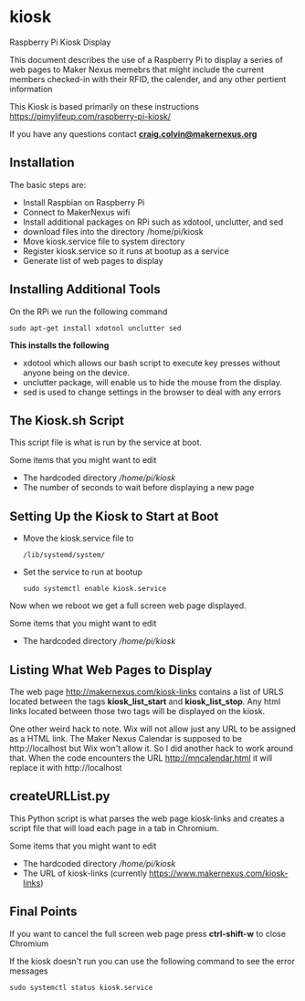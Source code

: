 # kiosk #
Raspberry Pi Kiosk Display

This document describes the use of a Raspberry Pi to display a series of web pages to Maker Nexus memebrs that might include the current members checked-in with their RFID, the calender, and any other pertient information 
 
This Kiosk is based primarily on these instructions
https://pimylifeup.com/raspberry-pi-kiosk/

If you have any questions contact **craig.colvin@makernexus.org**


Installation
-------------

The basic steps are:
- Install Raspbian on Raspberry Pi
- Connect to MakerNexus wifi
- Install additional packages on RPi such as xdotool, unclutter, and sed
- download files into the directory /home/pi/kiosk
- Move kiosk.service file to system directory
- Register kiosk.service so it runs at bootup as a service
- Generate list of web pages to display


Installing Additional Tools
---------------------------
On the RPi we run the following command

 `sudo apt-get install xdotool unclutter sed`

**This installs the following**
- xdotool which allows our bash script to execute key presses without anyone being on the device. 
- unclutter package, will enable us to hide the mouse from the display.
- sed is used to change settings in the browser to deal with any errors


The Kiosk.sh Script
---------------------
This script file is what is run by the service at boot. 

Some items that you might want to edit
- The hardcoded directory */home/pi/kiosk*
- The number of seconds to wait before displaying a new page


Setting Up the Kiosk to Start at Boot
--------------------------------------

- Move the kiosk.service file to

    `/lib/systemd/system/`

- Set the service to run at bootup

  `sudo systemctl enable kiosk.service`

Now when we reboot we get a full screen web page displayed.

Some items that you might want to edit
- The hardcoded directory */home/pi/kiosk*


Listing What Web Pages to Display
----------------------------------
The web page http://makernexus.com/kiosk-links contains a list of URLS located between the tags
**kiosk_list_start** and **kiosk_list_stop**. Any html links located between those two tags will be displayed
on the kiosk.

One other weird hack to note. 
Wix will not allow just any URL to be assigned as a HTML link. The Maker Nexus Calendar is supposed to be http://localhost but Wix won't allow it. So I did another hack to work around that. When the code encounters the URL http://mncalendar.html it will replace it with http://localhost


createURLList.py
----------------
This Python script is what parses the web page kiosk-links and creates a script file that will load each page in a tab in Chromium.

Some items that you might want to edit
- The hardcoded directory */home/pi/kiosk*
- The URL of kiosk-links (currently https://www.makernexus.com/kiosk-links)

Final Points
------------
If you want to cancel the full screen web page press **ctrl-shift-w** to close Chromium

If the kiosk doesn't run you can use the following command to see the error messages

    sudo systemctl status kiosk.service
